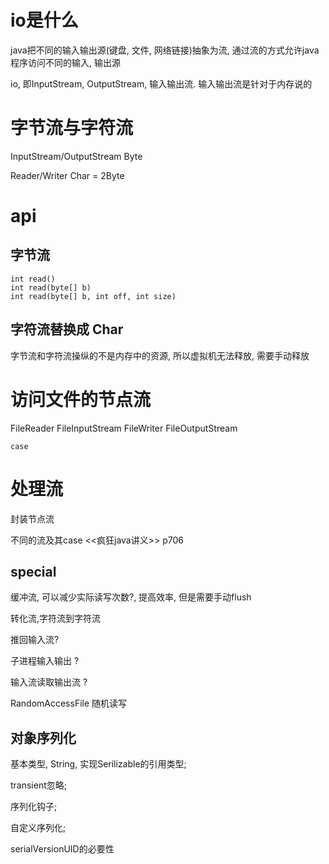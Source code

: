 # io是什么

java把不同的输入输出源(键盘, 文件, 网络链接)抽象为流, 通过流的方式允许java程序访问不同的输入, 输出源

io, 即InputStream, OutputStream, 输入输出流. 输入输出流是针对于内存说的

# 字节流与字符流

InputStream/OutputStream Byte

Reader/Writer   Char = 2Byte

# api

## 字节流 

```
int read()
int read(byte[] b)
int read(byte[] b, int off, int size)
```

## 字符流替换成 Char

字节流和字符流操纵的不是内存中的资源, 所以虚拟机无法释放, 需要手动释放

# 访问文件的节点流

FileReader
FileInputStream
FileWriter
FileOutputStream

`case`

# 处理流

封装节点流

不同的流及其case <<疯狂java讲义>> p706

## special 

缓冲流, 可以减少实际读写次数?, 提高效率, 但是需要手动flush 

转化流,字符流到字符流

推回输入流?

子进程输入输出 ?

输入流读取输出流 ?

RandomAccessFile 随机读写

## 对象序列化
基本类型, String, 实现Serilizable的引用类型; 

transient忽略; 

序列化钩子; 

自定义序列化;

serialVersionUID的必要性
 


 